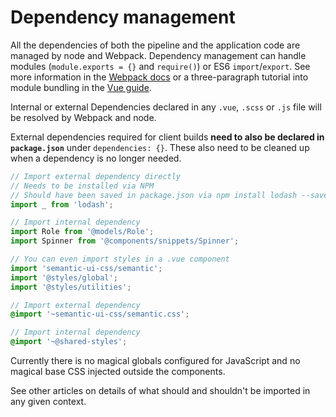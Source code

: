
# Dependency management

All the dependencies of both the pipeline and the application code are managed by node and Webpack. Dependency management can handle modules (`module.exports = {}` and `require()`) or ES6 `import`/`export`. See more information in the [Webpack docs](https://webpack.js.org/concepts/modules/#what-is-a-webpack-module) or a three-paragraph tutorial into module bundling in the [Vue guide](https://vuejs.org/v2/guide/single-file-components.html#For-Users-New-to-Module-Build-Systems-in-JavaScript).

Internal or external Dependencies declared in any `.vue`, `.scss` or `.js` file will be resolved by Webpack and node.

External dependencies required for client builds **need to also be declared in `package.json`** under `dependencies: {}`. These also need to be cleaned up when a dependency is no longer needed.

```js
// Import external dependency directly
// Needs to be installed via NPM
// Should have been saved in package.json via npm install lodash --save
import _ from 'lodash';

// Import internal dependency
import Role from '@models/Role';
import Spinner from '@components/snippets/Spinner';

// You can even import styles in a .vue component
import 'semantic-ui-css/semantic';
import '@styles/global';
import '@styles/utilities';
```

```scss
// Import external dependency
@import '~semantic-ui-css/semantic.css';

// Import internal dependency
@import '~@shared-styles';
```

Currently there is no magical globals configured for JavaScript and no magical base CSS injected outside the components.

See other articles on details of what should and shouldn't be imported in any given context.
